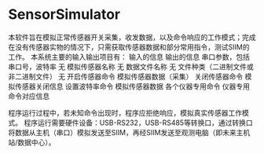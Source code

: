 # SensorSimulator
本软件旨在模拟正常传感器开关采集，收发数据，以及命令响应的工作模式；完成在没有传感器实物的情况下，只需获取传感器数据和部分常用指令，测试SIIM的工作。
本系统主要的输入输出项目有：
  输入的信息	                                输出的信息
串口参数，包括串口号，波特率	                     无
模拟传感器名称	                                  无
数据文件名称	                                   无
文件种类（二进制文件或非二进制文件）	             无
开启传感器命令	                        模拟传感器数据（采集）
关闭传感器命令                         模拟传感器关闭信息
设置波特率命令	                          模拟传感器数据
各个仪器专用命令	                      仪器专用命令对应信息

程序运行过程中，若未知命令出现时，程序应拒绝响应，模拟真实传感器工作模式。
程序运行需要硬件设备：USB-RS232，USB-RS485等转换口，通过转换口将数据从主机（串口）模拟发送至SIIM，再经SIIM发送至观测电脑（即未来主机站/数据中心）。
